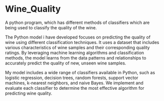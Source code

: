 # Wine_Quality
A python program, which has different methods of classifiers which are being used to classify the quality of the wine.

The Python model i have developed focuses on predicting the quality of wine using different classification techniques. It uses a dataset that includes various characteristics of wine samples and their corresponding quality ratings. By leveraging machine learning algorithms and classification methods, the model learns from the data patterns and relationships to accurately predict the quality of new, unseen wine samples.

My model includes a wide range of classifiers available in Python, such as logistic regression, decision trees, random forests, support vector machines, k-nearest neighbors, and naive Bayes. We implement and evaluate each classifier to determine the most effective algorithm for predicting wine quality.

